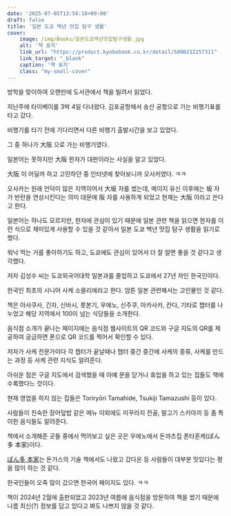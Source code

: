 ```yaml
---
date: '2025-07-05T13:58:18+09:00'
draft: false
title: '일본 도쿄 백년 맛집 탐구 생활'
cover: 
    image: /img/Books/일본도쿄백년맛집탐구생활.jpg
    alt: '책 표지'
    link_url: "https://product.kyobobook.co.kr/detail/S000212257311"
    link_target: "_blank"
    caption: '책 표지'
    class: "my-small-cover"
---
```





방학을 맞이하여 오랜만에 도서관에서 책을 빌려서 읽었다.

지난주에 타이베이를 3박 4일 다녀왔다. 김포공항에서 송산 공항으로 가는 비행기표를 타고 갔다. 

비행기를 타기 전에 기다리면서 다른 비행기 출발시간을 보고 있었다. 

그 중 하나가 大阪 으로 가는 비행기였다. 

일본어는 못하지만 大阪 한자가 대판이라는 사실을 알고 있었다.

大阪 이 어딜까 하고 고민하던 중 인터넷에 찾아보니까 오사카였다. ㅋㅋ 

오사카는 원래 언덕이 많은 지역이어서 大坂 자를 썼는데, 메이지 유신 이후에는 坂 자가 반란을 연상시킨다는 의미 대문에 阪 자를 사용하게 되었고 현재는 大阪 이라고 쓴다고 한다.

일본어는 하나도 모르지만, 한자에 관심이 있기 때문에 일본 관련 책을 읽으면 한자를 이런 식으로 재미있게 사용할 수 있을 것 같아서 일본 도쿄 백년 맛집 탐구 생활을 읽기로 했다. 

워낙 먹는 거를 좋아하기도 하고, 도쿄에도 관심이 있어서 더 잘 알면 좋을 것 같다고 생각했다.

저자 김성수 씨는 도쿄외국어대학 일본과를 졸업하고 도쿄에서 27년 차인 한국인이다. 

한국인 최초의 시니어 사케 소믈리에라고 한다. 암튼 일본 관련해서는 고인물인 것 같다. 

책은 아사쿠사, 긴자, 신바시, 롯본기, 우에노, 신주쿠, 아카사카, 칸다, 기타로 챕터를 나누었고 해당 지역에서 100이 넘는 식당들을 소개한다. 

음식점 소개가 끝나는 페이지에는 음식점 웹사이트의 QR 코드와 구글 지도의 QR를 제공하여 궁금하면 폰으로 QR 코드를 찍어서 확인할 수 있다.

저자가 사케 전문가이다 각 챕터가 끝날때나 챕터 중간 중간에 사케의 종류, 사케를 만드는 과정 등 사케 관련 지식도 알려준다.

아쉬운 점은 구글 지도에서 검색했을 때 아예 문을 닫거나 휴업을 하고 있는 집들도 책에 수록했다느 것이다. 

현재 영업을 하지 않는 집들은 Toriryōri Tamahide, Tsukiji Tamazushi 등이 있다.

사람들이 친숙한 장어덮밥 같은 메뉴 이외에도 미꾸라지 전골, 말고기 스키야끼 등 좀 특이한 음식들도 알려준다. 

책에서 소개해준 곳들 중에서 먹어보고 싶은 곳은 우에노에서 돈까츠집 폰타혼케(ぽん多 本家)이다. 

[ぽん多 本家](https://gurunavi.com/ko/g608200/mp/rst/)는 돈가스의 기술 책에서도 나왔고 갔다온 등 사람들이 대부분 맛있다는 평을 많이 하는 것 같다. 

한국인들이 오죽 많이 갔으면 한국어 페이지도 있다. ㅋㅋ 

책이 2024년 2월에 출판되었고 2023년 여름에 음식점을 방문하여 책을 썼기 때문에 나름 최신(?) 정보를 담고 있다고 봐도 나쁘지 않을 것 같다. 